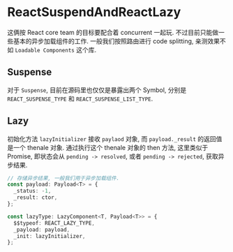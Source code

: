 # ReactSuspendAndReactLazy

这俩按 React core team 的目标要配合着 concurrent 一起玩. 不过目前只能做一些基本的异步加载组件的工作. 一般我们按照路由进行 code splitting, 亲测效果不如 `Loadable Components` 这个库.

## Suspense

对于 `Suspense`, 目前在源码里也仅仅是暴露出两个 Symbol, 分别是 `REACT_SUSPENSE_TYPE` 和 `REACT_SUSPENSE_LIST_TYPE`.

## Lazy

初始化方法 `lazyInitializer` 接收 `paylaod` 对象, 而 `payload._result` 的返回值是一个 thenale 对象. 通过执行这个 thenale 对象的 then 方法, 这里类似于 Promise, 即状态会从 `pending -> resolved`, 或者 `pending -> rejected`, 获取异步结果.

```ts
// 存储异步结果, 一般我们用于异步加载组件.
const payload: Payload<T> = {
  _status: -1,
  _result: ctor,
};

const lazyType: LazyComponent<T, Payload<T>> = {
  $$typeof: REACT_LAZY_TYPE,
  _payload: payload,
  _init: lazyInitializer,
};
```
